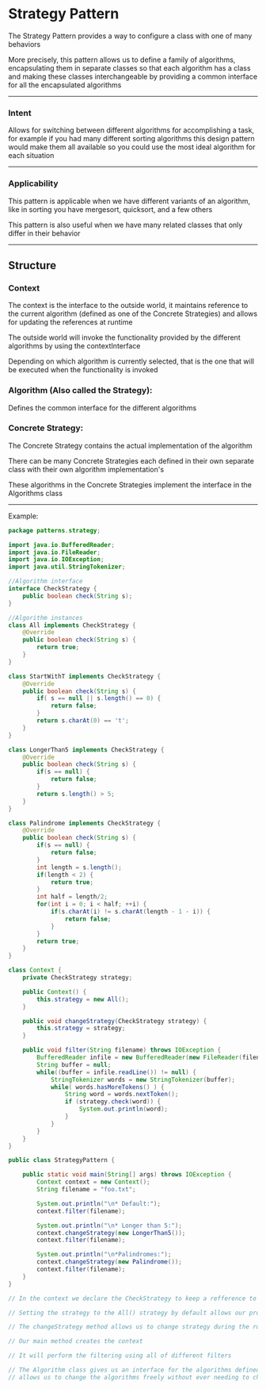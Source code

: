 # Strategy Pattern

The Strategy Pattern provides a way to configure a class with one of many behaviors

More precisely, this pattern allows us to define a family of algorithms, encapsulating them in separate classes so that each algorithm has a class and making these classes interchangeable by providing a common interface for all the encapsulated algorithms

***

### Intent

Allows for switching between different algorithms for accomplishing a task, for example if you had many different sorting algorithms this design pattern would make them all available so you could use the most ideal algorithm for each situation

***

### Applicability

This pattern is applicable when we have different variants of an algorithm, like in sorting you have mergesort, quicksort, and a few others

This pattern is also useful when we have many related classes that only differ in their behavior

***

## Structure

### Context

The context is the interface to the outside world, it maintains reference to the current algorithm (defined as one of the Concrete Strategies) and allows for updating the references at runtime

The outside world will invoke the functionality provided by the different algorithms by using the contextInterface

Depending on which algorithm is currently selected, that is the one that will be executed when the functionality is invoked

### Algorithm (Also called the Strategy):

Defines the common interface for the different algorithms

### Concrete Strategy:

The Concrete Strategy contains the actual implementation of the algorithm

There can be many Concrete Strategies each defined in their own separate class with their own algorithm implementation's

These algorithms in the Concrete Strategies implement the interface in the Algorithms class

***

Example:

```java
package patterns.strategy;

import java.io.BufferedReader;
import java.io.FileReader;
import java.io.IOException;
import java.util.StringTokenizer;

//Algorithm interface
interface CheckStrategy {
    public boolean check(String s);
}

//Algorithm instances
class All implements CheckStrategy {
    @Override
    public boolean check(String s) {
        return true;
    }
}

class StartWithT implements CheckStrategy {
    @Override
    public boolean check(String s) {
        if( s == null || s.length() == 0) {
            return false;
        }
        return s.charAt(0) == 't';
    }
}

class LongerThan5 implements CheckStrategy {
    @Override
    public boolean check(String s) {
        if(s == null) {
            return false;
        }
        return s.length() > 5;
    }
}

class Palindrome implements CheckStrategy {
    @Override
    public boolean check(String s) {
        if(s == null) {
            return false;
        }
        int length = s.length();
        if(length < 2) {
            return true;
        }
        int half = length/2;
        for(int i = 0; i < half; ++i) {
            if(s.charAt(i) != s.charAt(length - 1 - i)) {
                return false;
            }
        }
        return true;
    }
}

class Context {
    private CheckStrategy strategy;

    public Context() {
        this.strategy = new All();
    }

    public void changeStrategy(CheckStrategy strategy) {
        this.strategy = strategy;
    }

    public void filter(String filename) throws IOException {
        BufferedReader infile = new BufferedReader(new FileReader(filename));
        String buffer = null;
        while((buffer = infile.readLine()) != null) {
            StringTokenizer words = new StringTokenizer(buffer);
            while( words.hasMoreTokens() ) {
                String word = words.nextToken();
                if (strategy.check(word)) {
                    System.out.println(word);
                }
            }
        }
    }
}

public class StrategyPattern {

    public static void main(String[] args) throws IOException {
        Context context = new Context();
        String filename = "foo.txt";

        System.out.println("\n* Default:");
        context.filter(filename);

        System.out.println("\n* Longer than 5:");
        context.changeStrategy(new LongerThan5());
        context.filter(filename);

        System.out.println("\n*Palindromes:");
        context.changeStrategy(new Palindrome());
        context.filter(filename);
    }
}

// In the context we declare the CheckStrategy to keep a refference to the current concrete strategy

// Setting the strategy to the All() strategy by default allows our program to accept all input

// The changeStrategy method allows us to change strategy during the runtime of our program

// Our main method creates the context

// It will perform the filtering using all of different filters

// The Algorithm class gives us an interface for the algorithms defined in the Concrete Strategies and
// allows us to change the algorithms freely without ever needing to change classes
```
